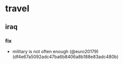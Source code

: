 # travel

## iraq

### fix

* military is not often enough (@euro20179) (df4e67a5092adc47ba6b8406a8b188e83adc480b)


